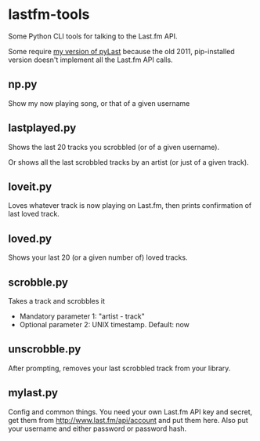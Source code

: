 lastfm-tools
============

Some Python CLI tools for talking to the Last.fm API.

Some require <a href="https://github.com/hugovk/pylast">my version of pyLast</a> because the old 2011, pip-installed version doesn't implement all the Last.fm API calls.

np.py
-----
Show my now playing song, or that of a given username


lastplayed.py
-----------

Shows the last 20 tracks you scrobbled (or of a given username).

Or shows all the last scrobbled tracks by an artist (or just of a given track).

loveit.py
---------

Loves whatever track is now playing on Last.fm, then prints confirmation of last loved track.

loved.py
---------

Shows your last 20 (or a given number of) loved tracks.

scrobble.py
-----------

Takes a track and scrobbles it
 * Mandatory parameter 1: "artist - track"
 * Optional parameter 2: UNIX timestamp. Default: now

unscrobble.py
-------------

After prompting, removes your last scrobbled track from your library.

mylast.py
---------

Config and common things. You need your own Last.fm API key and secret, get them from http://www.last.fm/api/account and put them here. Also put your username and either password or password hash.


